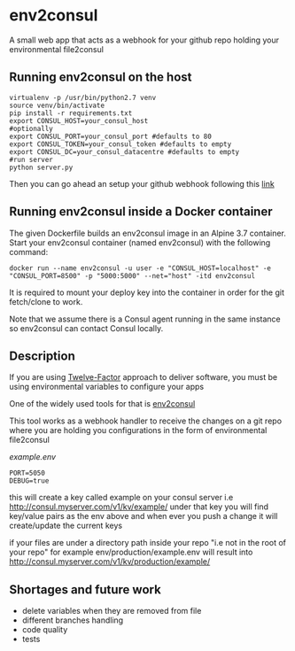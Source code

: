 
# env2consul
A small web app that acts as a webhook for your github repo holding your environmental file2consul

## Running env2consul on the host 

```
virtualenv -p /usr/bin/python2.7 venv
source venv/bin/activate
pip install -r requirements.txt
export CONSUL_HOST=your_consul_host
#optionally
export CONSUL_PORT=your_consul_port #defaults to 80
export CONSUL_TOKEN=your_consul_token #defaults to empty
export CONSUL_DC=your_consul_datacentre #defaults to empty
#run server
python server.py

```

Then you can go ahead an setup your github webhook following this [link](https://developer.github.com/webhooks/creating/)

## Running env2consul inside a Docker container 

The given Dockerfile builds an env2consul image in an Alpine 3.7 container. Start your env2consul container (named env2consul) with the following command: 

```docker run --name env2consul -u user -e "CONSUL_HOST=localhost" -e "CONSUL_PORT=8500" -p "5000:5000" --net="host" -itd env2consul```

It is required to mount your deploy key into the container in order for the git fetch/clone to work. 

Note that we assume there is a Consul agent running in the same instance so env2consul can contact Consul locally. 


## Description
If you are using [Twelve-Factor](https://12factor.net/) approach to deliver software, you must be using environmental variables to configure your apps

One of the widely used tools for that is [env2consul](https://github.com/hashicorp/envconsul)

This tool works as a webhook handler to receive the changes on a git repo where you are holding you configurations in the form of environmental file2consul

*example.env*

```
PORT=5050
DEBUG=true
```
this will create a key called example on your consul server
i.e http://consul.myserver.com/v1/kv/example/
under that key you will find key/value pairs as the env above
and when ever you push a change it will create/update the current keys

if your files are under a directory path inside your repo "i.e not in the root of your repo"
for example env/production/example.env
will result into http://consul.myserver.com/v1/kv/production/example/


## Shortages and future work
* delete variables when they are removed from file
* different branches handling
* code quality
* tests
